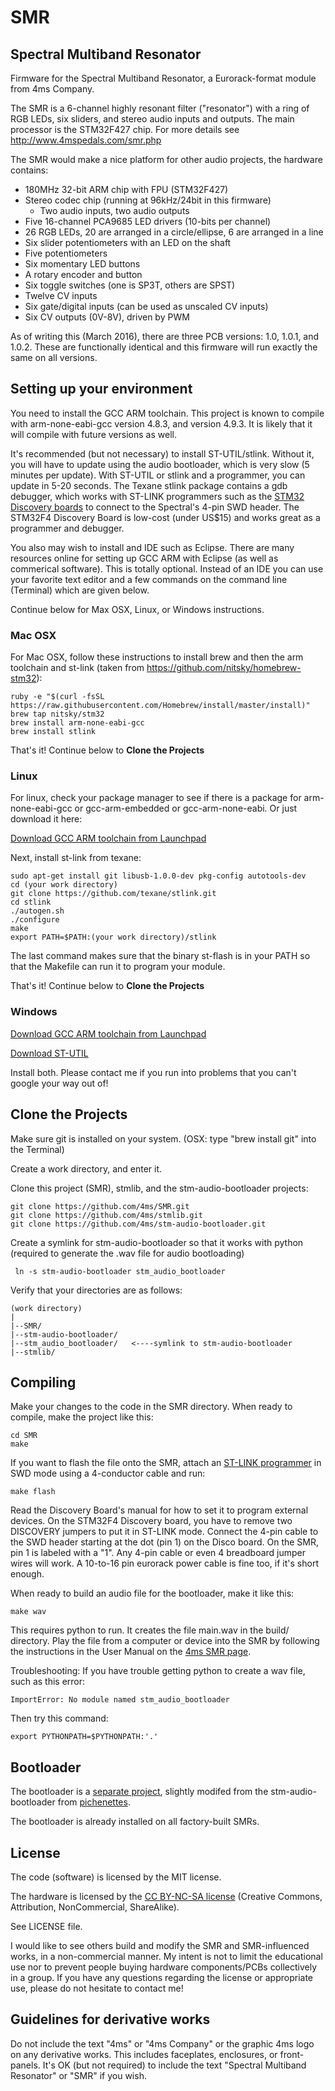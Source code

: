 # SMR
## Spectral Multiband Resonator

Firmware for the Spectral Multiband Resonator, a Eurorack-format module from 4ms Company.

The SMR is a 6-channel highly resonant filter ("resonator") with a ring of RGB LEDs, six sliders, and stereo audio inputs and outputs. The main processor is the STM32F427 chip. For more details see http://www.4mspedals.com/smr.php

The SMR would make a nice platform for other audio projects, the hardware contains:

*	180MHz 32-bit ARM chip with FPU (STM32F427)
*	Stereo codec chip (running at 96kHz/24bit in this firmware)
	*	Two audio inputs, two audio outputs
*	Five 16-channel PCA9685 LED drivers (10-bits per channel)  
*	26 RGB LEDs, 20 are arranged in a circle/ellipse, 6 are arranged in a line  
*	Six slider potentiometers with an LED on the shaft  
*	Five potentiometers  
*	Six momentary LED buttons  
*	A rotary encoder and button  
*	Six toggle switches (one is SP3T, others are SPST)  
*	Twelve CV inputs
*	Six gate/digital inputs (can be used as unscaled CV inputs)
*	Six CV outputs (0V-8V), driven by PWM  
  
As of writing this (March 2016), there are three PCB versions: 1.0, 1.0.1, and 1.0.2. These are functionally identical and this firmware will run exactly the same on all versions.

## Setting up your environment
You need to install the GCC ARM toolchain.
This project is known to compile with arm-none-eabi-gcc version 4.8.3, and version 4.9.3. It is likely that it will compile with future versions as well.

It's recommended (but not necessary) to install ST-UTIL/stlink. Without it, you will have to update using the audio bootloader, which is very slow (5 minutes per update).
With ST-UTIL or stlink and a programmer, you can update in 5-20 seconds.
The Texane stlink package contains a gdb debugger, which works with ST-LINK programmers such as the [STM32 Discovery boards](http://www.mouser.com/ProductDetail/STMicroelectronics/STM32F4DISCOVERY/?qs=J2qbEwLrpCGdWLY96ibNeQ%3D%3D&gclid=CKb6u6Cz48cCFZGBfgodfHwH-g&kpid=608656256) to connect to the Spectral's 4-pin SWD header. The STM32F4 Discovery Board is low-cost (under US$15) and works great as a programmer and debugger.

You also may wish to install and IDE such as Eclipse. There are many resources online for setting up GCC ARM with Eclipse (as well as commerical software). This is totally optional. Instead of an IDE you can use your favorite text editor and a few commands on the command line (Terminal) which are given below.

Continue below for Max OSX, Linux, or Windows instructions.


### Mac OSX

For Mac OSX, follow these instructions to install brew and then the arm toolchain and st-link (taken from https://github.com/nitsky/homebrew-stm32):

	ruby -e "$(curl -fsSL https://raw.githubusercontent.com/Homebrew/install/master/install)"
	brew tap nitsky/stm32
	brew install arm-none-eabi-gcc
	brew install stlink

That's it! Continue below to **Clone the Projects**

### Linux

For linux, check your package manager to see if there is a package for arm-none-eabi-gcc or gcc-arm-embedded or gcc-arm-none-eabi. Or just download it here:

[Download GCC ARM toolchain from Launchpad](https://launchpad.net/gcc-arm-embedded/+download)

Next, install st-link from texane:

	sudo apt-get install git libusb-1.0.0-dev pkg-config autotools-dev
	cd (your work directory)
	git clone https://github.com/texane/stlink.git
	cd stlink
	./autogen.sh
	./configure
	make
	export PATH=$PATH:(your work directory)/stlink

The last command makes sure that the binary st-flash is in your PATH so that the Makefile can run it to program your module. 
 
That's it! Continue below to **Clone the Projects**

### Windows
[Download GCC ARM toolchain from Launchpad](https://launchpad.net/gcc-arm-embedded/+download)

[Download ST-UTIL](http://www.st.com/web/en/catalog/tools/PF258168)

Install both. Please contact me if you run into problems that you can't google your way out of! 


## Clone the Projects

Make sure git is installed on your system. (OSX: type "brew install git" into the Terminal)

Create a work directory, and enter it.

Clone this project (SMR), stmlib, and the stm-audio-bootloader projects:

	git clone https://github.com/4ms/SMR.git  
	git clone https://github.com/4ms/stmlib.git
	git clone https://github.com/4ms/stm-audio-bootloader.git
	
Create a symlink for stm-audio-bootloader so that it works with python (required to generate the .wav file for audio bootloading)

     ln -s stm-audio-bootloader stm_audio_bootloader

Verify that your directories are as follows:

	(work directory)
	|  
	|--SMR/  
	|--stm-audio-bootloader/  
	|--stm_audio_bootloader/   <----symlink to stm-audio-bootloader
	|--stmlib/



## Compiling
Make your changes to the code in the SMR directory. When ready to compile, make the project like this:

	cd SMR
	make

If you want to flash the file onto the SMR, attach an [ST-LINK programmer](http://www.st.com/web/catalog/tools/FM116/SC959/SS1532/PF252419) in SWD mode using a 4-conductor cable and run:

	make flash

Read the Discovery Board's manual for how to set it to program external devices. On the STM32F4 Discovery board, you have to remove two DISCOVERY jumpers to put it in ST-LINK mode. Connect the 4-pin cable to the SWD header starting at the dot (pin 1) on the Disco board. On the SMR, pin 1 is labeled with a "1". Any 4-pin cable or even 4 breadboard jumper wires will work. A 10-to-16 pin eurorack power cable is fine too, if it's short enough.

When ready to build an audio file for the bootloader, make it like this:

	make wav

This requires python to run. It creates the file main.wav in the build/ directory. Play the file from a computer or device into the SMR by following the instructions in the User Manual on the [4ms SMR page](http://4mscompany.com/smr.php). 

Troubleshooting: If you have trouble getting python to create a wav file, such as this error:

	ImportError: No module named stm_audio_bootloader

Then try this command:
	
	export PYTHONPATH=$PYTHONPATH:'.'

## Bootloader
The bootloader is a [separate project](https://github.com/4ms/stm-audio-bootloader), slightly modifed from the stm-audio-bootloader from [pichenettes](https://github.com/pichenettes/eurorack). 

The bootloader is already installed on all factory-built SMRs.

## License
The code (software) is licensed by the MIT license.

The hardware is licensed by the [CC BY-NC-SA license](https://creativecommons.org/licenses/by-nc-sa/4.0/) (Creative Commons, Attribution, NonCommercial, ShareAlike).

See LICENSE file.

I would like to see others build and modify the SMR and SMR-influenced works, in a non-commercial manner. My intent is not to limit the educational use nor to prevent people buying hardware components/PCBs collectively in a group. If you have any questions regarding the license or appropriate use, please do not hesitate to contact me! 

## Guidelines for derivative works

Do not include the text "4ms" or "4ms Company" or the graphic 4ms logo on any derivative works. This includes faceplates, enclosures, or front-panels. It's OK (but not required) to include the text "Spectral Multiband Resonator" or "SMR" if you wish.
